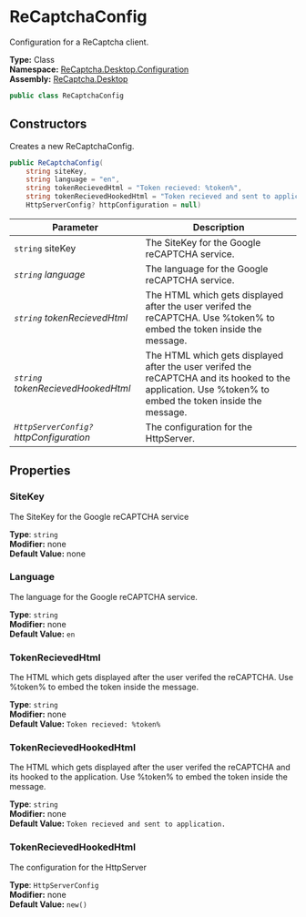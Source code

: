 # ReCaptchaConfig
Configuration for a ReCaptcha client.

**Type:** Class
<br />
**Namespace:** [ReCaptcha.Desktop.Configuration](/ReCaptcha.Desktop/reference/recaptcha.desktop/configuration/)
<br />
**Assembly:** [ReCaptcha.Desktop](/ReCaptcha.Desktop/reference/recaptcha.desktop/)

```cs
public class ReCaptchaConfig
```

## Constructors
Creates a new ReCaptchaConfig.
```cs
public ReCaptchaConfig(
    string siteKey,
    string language = "en",
    string tokenRecievedHtml = "Token recieved: %token%",
    string tokenRecievedHookedHtml = "Token recieved and sent to application.",
    HttpServerConfig? httpConfiguration = null)
```
| Parameter                                                                                   | Description                                                 |
|---------------------------------------------------------------------------------------------|-------------------------------------------------------------|
| `string` siteKey | The SiteKey for the Google reCAPTCHA service. |
| *`string` language* | The language for the Google reCAPTCHA service. |
| *`string` tokenRecievedHtml* | The HTML which gets displayed after the user verifed the reCAPTCHA. Use %token% to embed the token inside the message. |
| *`string` tokenRecievedHookedHtml* | The HTML which gets displayed after the user verifed the reCAPTCHA and its hooked to the application. Use %token% to embed the token inside the message. |
| *`HttpServerConfig?` httpConfiguration* | The configuration for the HttpServer. |

## Properties

### SiteKey
The SiteKey for the Google reCAPTCHA service

**Type**: `string`
<br />
**Modifier:** none
<br />
**Default Value:** none

### Language
The language for the Google reCAPTCHA service.

**Type**: `string`
<br />
**Modifier:** none
<br />
**Default Value:** `en`

### TokenRecievedHtml
The HTML which gets displayed after the user verifed the reCAPTCHA. Use %token% to embed the token inside the message.

**Type**: `string`
<br />
**Modifier:** none
<br />
**Default Value:** `Token recieved: %token%`

### TokenRecievedHookedHtml
The HTML which gets displayed after the user verifed the reCAPTCHA and its hooked to the application. Use %token% to embed the token inside the message.

**Type**: `string`
<br />
**Modifier:** none
<br />
**Default Value:** `Token recieved and sent to application.`

### TokenRecievedHookedHtml
The configuration for the HttpServer

**Type**: `HttpServerConfig`
<br />
**Modifier:** none
<br />
**Default Value:** `new()`